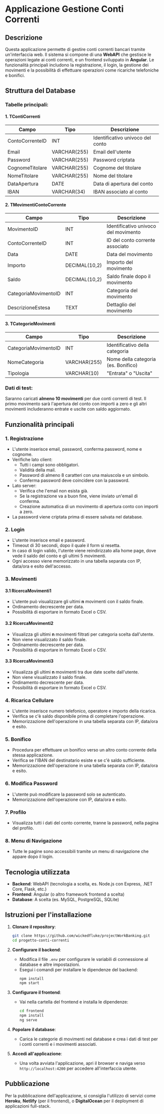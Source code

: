 
# Applicazione Gestione Conti Correnti

## Descrizione
Questa applicazione permette di gestire conti correnti bancari tramite un'interfaccia web. Il sistema si compone di una **WebAPI** che gestisce le operazioni legate ai conti correnti, e un frontend sviluppato in **Angular**. Le funzionalità principali includono la registrazione, il login, la gestione dei movimenti e la possibilità di effettuare operazioni come ricariche telefoniche e bonifici.

## Struttura del Database
### Tabelle principali:

#### 1. TContiCorrenti
| Campo              | Tipo          | Descrizione                            |
|--------------------|---------------|----------------------------------------|
| ContoCorrenteID     | INT           | Identificativo univoco del conto       |
| Email               | VARCHAR(255)  | Email dell'utente                      |
| Password            | VARCHAR(255)  | Password criptata                      |
| CognomeTitolare     | VARCHAR(255)  | Cognome del titolare                   |
| NomeTitolare        | VARCHAR(255)  | Nome del titolare                      |
| DataApertura        | DATE          | Data di apertura del conto             |
| IBAN                | VARCHAR(34)   | IBAN associato al conto                |

#### 2. TMovimentiContoCorrente
| Campo              | Tipo          | Descrizione                            |
|--------------------|---------------|----------------------------------------|
| MovimentoID         | INT           | Identificativo univoco del movimento   |
| ContoCorrenteID     | INT           | ID del conto corrente associato        |
| Data                | DATE          | Data del movimento                     |
| Importo             | DECIMAL(10,2) | Importo del movimento                  |
| Saldo               | DECIMAL(10,2) | Saldo finale dopo il movimento         |
| CategoriaMovimentoID| INT           | Categoria del movimento                |
| DescrizioneEstesa   | TEXT          | Dettaglio del movimento                |

#### 3. TCategorieMovimenti
| Campo              | Tipo          | Descrizione                            |
|--------------------|---------------|----------------------------------------|
| CategoriaMovimentoID | INT          | Identificativo della categoria         |
| NomeCategoria       | VARCHAR(255)  | Nome della categoria (es. Bonifico)    |
| Tipologia           | VARCHAR(10)   | "Entrata" o "Uscita"                   |

### Dati di test:
Saranno caricati **almeno 10 movimenti** per due conti correnti di test. Il primo movimento sarà l'apertura del conto con importi a zero e gli altri movimenti includeranno entrate e uscite con saldo aggiornato.

## Funzionalità principali

### 1. Registrazione
- L'utente inserisce email, password, conferma password, nome e cognome.
- Verifiche lato client:
  - Tutti i campi sono obbligatori.
  - Validità della mail.
  - Password di almeno 8 caratteri con una maiuscola e un simbolo.
  - Conferma password deve coincidere con la password.
- Lato server:
  - Verifica che l'email non esista già.
  - Se la registrazione va a buon fine, viene inviato un'email di conferma.
  - Creazione automatica di un movimento di apertura conto con importi a zero.
- La password viene criptata prima di essere salvata nel database.

### 2. Login
- L'utente inserisce email e password.
- Timeout di 30 secondi, dopo il quale il form si resetta.
- In caso di login valido, l'utente viene reindirizzato alla home page, dove vede il saldo del conto e gli ultimi 5 movimenti.
- Ogni accesso viene memorizzato in una tabella separata con IP, data/ora e esito dell'accesso.

### 3. Movimenti
#### 3.1 RicercaMovimenti1
- L'utente può visualizzare gli ultimi **n** movimenti con il saldo finale.
- Ordinamento decrescente per data.
- Possibilità di esportare in formato Excel o CSV.

#### 3.2 RicercaMovimenti2
- Visualizza gli ultimi **n** movimenti filtrati per categoria scelta dall'utente.
- Non viene visualizzato il saldo finale.
- Ordinamento decrescente per data.
- Possibilità di esportare in formato Excel o CSV.

#### 3.3 RicercaMovimenti3
- Visualizza gli ultimi **n** movimenti tra due date scelte dall'utente.
- Non viene visualizzato il saldo finale.
- Ordinamento decrescente per data.
- Possibilità di esportare in formato Excel o CSV.

### 4. Ricarica Cellulare
- L'utente inserisce numero telefonico, operatore e importo della ricarica.
- Verifica se c'è saldo disponibile prima di completare l'operazione.
- Memorizzazione dell'operazione in una tabella separata con IP, data/ora e esito.

### 5. Bonifico
- Procedura per effettuare un bonifico verso un altro conto corrente della stessa applicazione.
- Verifica se l'IBAN del destinatario esiste e se c'è saldo sufficiente.
- Memorizzazione dell'operazione in una tabella separata con IP, data/ora e esito.

### 6. Modifica Password
- L'utente può modificare la password solo se autenticato.
- Memorizzazione dell'operazione con IP, data/ora e esito.

### 7. Profilo
- Visualizza tutti i dati del conto corrente, tranne la password, nella pagina del profilo.

### 8. Menu di Navigazione
- Tutte le pagine sono accessibili tramite un menu di navigazione che appare dopo il login.

## Tecnologia utilizzata
- **Backend**: WebAPI (tecnologia a scelta, es. Node.js con Express, .NET Core, Flask, etc.)
- **Frontend**: Angular (o altro framework frontend a scelta)
- **Database**: A scelta (es. MySQL, PostgreSQL, SQLite)

## Istruzioni per l'installazione
1. **Clonare il repository**:
   ```bash
   git clone https://github.com/wickedfluke/projectWorkBanking.git
   cd progetto-conti-correnti
   ```

2. **Configurare il backend**:
   - Modifica il file `.env` per configurare le variabili di connessione al database e altre impostazioni.
   - Esegui i comandi per installare le dipendenze del backend:
     ```bash
     npm install
     npm start
     ```

3. **Configurare il frontend**:
   - Vai nella cartella del frontend e installa le dipendenze:
     ```bash
     cd frontend
     npm install
     ng serve
     ```

4. **Popolare il database**:
   - Carica le categorie di movimenti nel database e crea i dati di test per i conti correnti e i movimenti associati.

5. **Accedi all'applicazione**:
   - Una volta avviata l'applicazione, apri il browser e naviga verso `http://localhost:4200` per accedere all'interfaccia utente.

## Pubblicazione
Per la pubblicazione dell'applicazione, si consiglia l'utilizzo di servizi come **Heroku**, **Netlify** (per il frontend), o **DigitalOcean** per il deployment di applicazioni full-stack.
